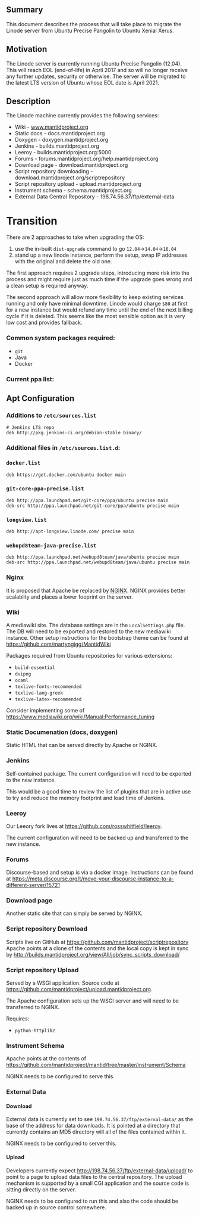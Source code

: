 Summary
-------

This document describes the process that will take place to migrate the Linode server from Ubuntu Precise Pangolin to Ubuntu Xenial Xerus.

Motivation
----------

The Linode server is currently running Ubuntu Precise Pangolin (12.04). This will reach EOL (end-of-life) in April 2017 and so will no longer
receive any further updates, security or otherwise. The server will be migrated to the latest LTS version of Ubuntu whose EOL date is April 2021.

Description
-----------

The Linode machine currently provides the following services:

* Wiki - www.mantidproject.org
* Static docs - docs.mantidproject.org
* Doxygen - doxygen.mantidproject.org
* Jenkins - builds.mantidproject.org
* Leeroy - builds.mantidproject.org:5000
* Forums - forums.mantidproject.org/help.mantidproject.org
* Download page - download.mantidproject.org
* Script repository downloading - download.mantidproject.org/scriptrepository
* Script repository upload - upload.mantidproject.org
* Instrument schema - schema.mantidproject.org
* External Data Central Repository - 198.74.56.37/ftp/external-data

Transition
==========

There are 2 approaches to take when upgrading the OS:

1. use the in-built `dist-upgrade` command to go `12.04`->`14.04`->`16.04`
2. stand up a new linode instance, perform the setup, swap IP addresses with the original and delete the old one.

The first approach requires 2 upgrade steps, introducing more risk into the process and might require just as much time if the upgrade goes
wrong and a clean setup is required anyway.

The second approach will allow more flexibility to keep existing services running and only have minimal downtime. Linode would charge `$80` at first
for a new instance but would refund any time until the end of the next billing cycle if it is deleted. This seems like the most sensible option
as it is very low cost and provides fallback.

### Common system packages required:

* `git`
* Java
* Docker

### Current ppa list:

Apt Configuration
-----------------

### Additions to `/etc/sources.list`

```
# Jenkins LTS repo
deb http://pkg.jenkins-ci.org/debian-stable binary/
```

### Additional files in `/etc/sources.list.d`:

### `docker.list`

```
deb https://get.docker.com/ubuntu docker main
```

### `git-core-ppa-precise.list`

```
deb http://ppa.launchpad.net/git-core/ppa/ubuntu precise main
deb-src http://ppa.launchpad.net/git-core/ppa/ubuntu precise main
```

### `longview.list`

```
deb http://apt-longview.linode.com/ precise main
```

### `webupd8team-java-precise.list`

```
deb http://ppa.launchpad.net/webupd8team/java/ubuntu precise main
deb-src http://ppa.launchpad.net/webupd8team/java/ubuntu precise main
```

### Nginx

It is proposed that Apache be replaced by [NGINX](https://www.nginx.com/resources/wiki/). NGINX provides better scalablity and places a lower
fooprint on the server.

### Wiki

A mediawiki site. The database settings are in the `LocalSettings.php` file. The DB will need to be exported and restored to the
new mediawiki instance. Other setup instructions for the bootstrap theme can be found at https://github.com/martyngigg/MantidWiki

Packages required from Ubuntu repositories for various extensions:

* `build-essential`
* `dvipng`
* `ocaml`
* `texlive-fonts-recommended`
* `texlive-lang-greek`
* `texlive-latex-recommended`

Consider implementing some of https://www.mediawiki.org/wiki/Manual:Performance_tuning

### Static Documenation (docs, doxygen)

Static HTML that can be served directly by Apache or NGINX.

### Jenkins

Self-contained package. The current configuration will need to be exported to the new instance.

This would be a good time to review the list of plugins that are in active use to try and reduce the memory
footprint and load time of Jenkins.

### Leeroy

Our Leeory fork lives at https://github.com/rosswhitfield/leeroy.

The current configuration will need to be backed up and transferred to the new instance.

### Forums

Discourse-based and setup is via a docker image. Instructions can be found at https://meta.discourse.org/t/move-your-discourse-instance-to-a-different-server/15721

### Download page

Another static site that can simply be served by NGINX.

### Script repository Download

Scripts live on GitHub at https://github.com/mantidproject/scriptrepository Apache points at a clone of the contents and the local copy is kept in sync by
http://builds.mantidproject.org/view/All/job/sync_scripts_download/

### Script repository Upload

Served by a WSGI application. Source code at https://github.com/mantidproject/upload.mantidproject.org.

The Apache configuration sets up the WSGI server and will need to be transferred to NGINX.

Requires:

* `python-httplib2`

### Instrument Schema

Apache points at the contents of https://github.com/mantidproject/mantid/tree/master/instrument/Schema

NGINX needs to be configured to serve this.

###  External Data

#### Download

External data is currently set to see `198.74.56.37/ftp/external-data/` as the base of the address for data downloads. It is pointed
at a directory that currently contains an MD5 directory will all of the files contained within it.

NGINX needs to be configured to server this.

#### Upload

Developers currently expect http://198.74.56.37/ftp/external-data/upload/ to point to a page to upload data files to the central repository.
The upload mechanism is supported by a small CGI application and the source code is sitting directly on the server.

NGINX needs to be configured to run this and also the code should be backed up in source control somewhere.
